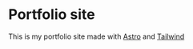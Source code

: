 # Portfolio site

This is my portfolio site made with [Astro](https://astro.build/) and [Tailwind](https://tailwindcss.com/)
